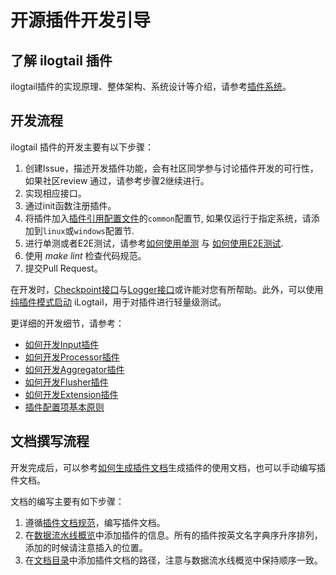 # 开源插件开发引导

## 了解 ilogtail 插件

ilogtail插件的实现原理、整体架构、系统设计等介绍，请参考[插件系统](../../principle/plugin-system.md)。

## 开发流程

ilogtail 插件的开发主要有以下步骤：

1. 创建Issue，描述开发插件功能，会有社区同学参与讨论插件开发的可行性，如果社区review 通过，请参考步骤2继续进行。
2. 实现相应接口。
3. 通过init函数注册插件。
4. 将插件加入[插件引用配置文件](https://github.com/alibaba/ilogtail/blob/main/plugins.yml)的`common`配置节, 如果仅运行于指定系统，请添加到`linux`或`windows`配置节.
5. 进行单测或者E2E测试，请参考[如何使用单测](../test/unit-test.md) 与 [如何使用E2E测试](../test/e2e-test.md).
6. 使用 *make lint* 检查代码规范。
7. 提交Pull Request。

在开发时，[Checkpoint接口](./checkpoint-api.md)与[Logger接口](./logger-api.md)或许能对您有所帮助。此外，可以使用[纯插件模式启动](./pure-plugin-start.md) iLogtail，用于对插件进行轻量级测试。

更详细的开发细节，请参考：

* [如何开发Input插件](./how-to-write-input-plugins.md)
* [如何开发Processor插件](./how-to-write-processor-plugins.md)
* [如何开发Aggregator插件](./how-to-write-aggregator-plugins.md)
* [如何开发Flusher插件](./how-to-write-flusher-plugins.md)
* [如何开发Extension插件](./how-to-write-extension-plugins.md)
* [插件配置项基本原则](./principles-of-plugin-configuration.md)

## 文档撰写流程

开发完成后，可以参考[如何生成插件文档](./how-to-genernate-plugin-docs.md)生成插件的使用文档，也可以手动编写插件文档。

文档的编写主要有如下步骤：

1. 遵循[插件文档规范](./plugin-doc-templete.md)，编写插件文档。
2. 在[数据流水线概览](https://github.com/Takuka0311/ilogtail/blob/doc/docs/cn/plugins/overview.md)中添加插件的信息。所有的插件按英文名字典序升序排列，添加的时候请注意插入的位置。
3. 在[文档目录](https://github.com/Takuka0311/ilogtail/blob/doc/docs/cn/SUMMARY.md)中添加插件文档的路径，注意与数据流水线概览中保持顺序一致。

